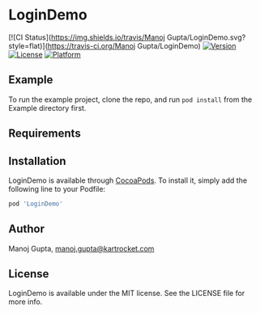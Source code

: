 # LoginDemo

[![CI Status](https://img.shields.io/travis/Manoj Gupta/LoginDemo.svg?style=flat)](https://travis-ci.org/Manoj Gupta/LoginDemo)
[![Version](https://img.shields.io/cocoapods/v/LoginDemo.svg?style=flat)](https://cocoapods.org/pods/LoginDemo)
[![License](https://img.shields.io/cocoapods/l/LoginDemo.svg?style=flat)](https://cocoapods.org/pods/LoginDemo)
[![Platform](https://img.shields.io/cocoapods/p/LoginDemo.svg?style=flat)](https://cocoapods.org/pods/LoginDemo)

## Example

To run the example project, clone the repo, and run `pod install` from the Example directory first.

## Requirements

## Installation

LoginDemo is available through [CocoaPods](https://cocoapods.org). To install
it, simply add the following line to your Podfile:

```ruby
pod 'LoginDemo'
```

## Author

Manoj Gupta, manoj.gupta@kartrocket.com

## License

LoginDemo is available under the MIT license. See the LICENSE file for more info.
